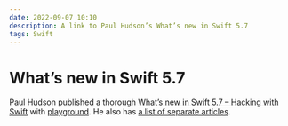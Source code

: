 ```yaml
---
date: 2022-09-07 10:10
description: A link to Paul Hudson’s What’s new in Swift 5.7
tags: Swift
---
```

# What’s new in Swift 5.7

Paul Hudson published a thorough [What’s new in Swift 5.7 – Hacking with Swift](https://www.hackingwithswift.com/articles/249/whats-new-in-swift-5-7) with [playground](https://github.com/twostraws/whats-new-in-swift-5-7). He also has [a list of separate articles](https://www.hackingwithswift.com/swift/5.7).
